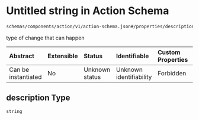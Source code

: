 # Untitled string in Action Schema

```txt
schemas/components/action/v1/action-schema.json#/properties/description
```

type of change that can happen

| Abstract            | Extensible | Status         | Identifiable            | Custom Properties | Additional Properties | Access Restrictions | Defined In                                                                                                                    |
| :------------------ | :--------- | :------------- | :---------------------- | :---------------- | :-------------------- | :------------------ | :---------------------------------------------------------------------------------------------------------------------------- |
| Can be instantiated | No         | Unknown status | Unknown identifiability | Forbidden         | Allowed               | none                | [action.schema.json\*](../../https:/hai.ai/schemas/=./schemas/components/action/v1/action.schema.json "open original schema") |

## description Type

`string`
